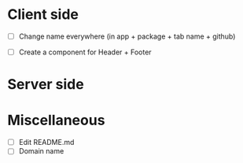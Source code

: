 # Client side

* [ ] Change name everywhere (in app + package + tab name + github)
* [ ] Create a component for Header + Footer


# Server side

# Miscellaneous

* [ ] Edit README.md
* [ ] Domain name